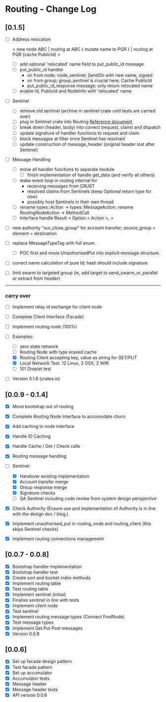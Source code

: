 # Routing - Change Log

## [0.1.5]

- [ ] Address relocation

    < new node ABC | routing at ABC { mutate name to PQR } | routing at PQR {cache PublicId} >
  - [ ] add optional 'relocated' name field to put_public_id message
  - [ ] put_public_id handler
    - on from node; node_sentinel; SendOn with new name, signed
    - on from group; group_sentinel is crucial here; Cache PublicId
    - put_public_id_response message; only return relocated name
  - [ ] enable Id, PublicId and NodeInfo with 'relocated' name
- [ ] Sentinel
  - [ ] remove old sentinel (archive in sentinel crate until tests are carried over)
  - [ ] plug in Sentinel crate into Routing [Reference document](https://docs.google.com/document/d/1-x7pCq_YXm-P5xDi7y8UIYDbheVwJ10Q80FzgtnMD8A/edit?usp=sharing)
  - [ ] break down (header, body) into correct (request, claim) and dispatch
  - [ ] update signature of handler functions to request and claim
  - [ ] block messages at filter once Sentinel has resolved
  - [ ] update construction of message_header (original header lost after Sentinel)
- [ ] Message Handling
    - [ ] move all handler functions to separate module
        - [ ] finish implementation of handle get_data (and verify all others)
    - [ ] make event loop in routing internal for
        - receiving messages from CRUST
        - resolved claims from Sentinels (keep Optional return type for now)
        - possibly host Sentinels in their own thread
    - [ ] rename types::Action -> types::MessageAction; rename RoutingNodeAction -> MethodCall
    - [ ] Interface handle Result < Option < Action >, >
- [ ] new authority "our_close_group" for account transfer; source_group = element = destination
- [ ] replace MessageTypeTag with full enum.
    - [ ] POC first and move UnauthorisedPut into explicit message structure.
- [ ] correct name calculation of pure Id; hash should include signature
- [ ] limit swarm to targeted group (ie, add target to send_swarm_or_parallel or extract from header)

------------
### carry over
- [ ] Implement relay id exchange for client node
- [ ] Complete Client Interface (Facade)
- [ ] Implement routing node (100%)
- [ ] Examples:
  - [ ] zero state network
  - [ ] Routing Node with type erased cache
  - [x] Routing Client accepting key, value as string for GET/PUT
  - [x] Local Network Test. 12 Linux, 2 OSX, 2 WIN
  - [ ] 101 Droplet test
- [ ] Version 0.1.6 (crates.io)


## [0.0.9 - 0.1.4]

- [x] Move bootstrap out of routing
- [x] Complete Routing Node Interface to accomodate churn
- [x] Add caching to node interface
- [x] Handle ID Caching
- [x] Handle Cache / Get / Check calls
- [x] Routing message handling
- [ ] Sentinel:
  - [x] Handover existing implementation
  - [x] Account transfer merge
  - [x] Group response merge
  - [x] Signature checks
  - [ ] QA Sentinel including code review from system design perspective
- [x] Check Authority (Ensure use and implementation of Authority is in line with the design doc / blog.)
- [x] Implement unauthorised_put in routing_node and routing_client (this skips Sentinel checks)
- [x] Implement routing connections management


## [0.0.7 - 0.0.8]

- [x] Bootstrap handler implementation
- [x] Bootstrap handler test
- [x] Create sort and bucket index methods
- [x] Implement routing table
- [x] Test routing table
- [x] Implement sentinel (initial)
- [x] Finalise sentinel in line with tests
- [x] Implement client node
- [x] Test sentinel
- [x] Implement routing message types (Connect FindNode)
- [x] Test message types
- [x] Implement Get Put Post messages
- [x] Version 0.0.8

## [0.0.6]

- [x] Set up facade design pattern
- [x] Test facade pattern
- [x] Set up accumulator
- [x] Accumulator tests
- [x] Message header
- [x] Message header tests
- [x] API version 0.0.6
